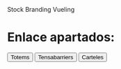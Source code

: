 <!DOCTYPE html>
<html lang="es">
<head>
  <meta charset="UTF-8">
  <meta name="viewport" content="width=device-width, initial-scale=1.0">
Stock Branding Vueling
</head>
<body>
  <h1>Enlace apartados:</h1>
  <button onclick="Totems.md'">Totems</button>
  <button onclick="Tensa.md'">Tensabarriers</button>
  <button onclick="https://github.com/warehouseVY/Tensa-totem/blob/main/Carteleria.md'">Carteles</button>
</body>
</html>
